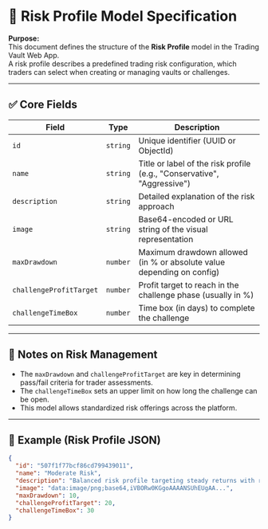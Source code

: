 # 📄 Risk Profile Model Specification

**Purpose:**  
This document defines the structure of the **Risk Profile** model in the Trading Vault Web App.  
A risk profile describes a predefined trading risk configuration, which traders can select when creating or managing vaults or challenges.

---

## ✅ Core Fields

| Field                  | Type       | Description                                                           |
|------------------------|------------|-----------------------------------------------------------------------|
| `id`                   | `string`   | Unique identifier (UUID or ObjectId)                                  |
| `name`                 | `string`   | Title or label of the risk profile (e.g., "Conservative", "Aggressive") |
| `description`          | `string`   | Detailed explanation of the risk approach                             |
| `image`                | `string`   | Base64-encoded or URL string of the visual representation             |
| `maxDrawdown`          | `number`   | Maximum drawdown allowed (in % or absolute value depending on config) |
| `challengeProfitTarget`| `number`   | Profit target to reach in the challenge phase (usually in %)          |
| `challengeTimeBox`     | `number`   | Time box (in days) to complete the challenge                          |

---

## 🔐 Notes on Risk Management

- The `maxDrawdown` and `challengeProfitTarget` are key in determining pass/fail criteria for trader assessments.
- The `challengeTimeBox` sets an upper limit on how long the challenge can be open.
- This model allows standardized risk offerings across the platform.

---

## 🧠 Example (Risk Profile JSON)

```json
{
  "id": "507f1f77bcf86cd799439011",
  "name": "Moderate Risk",
  "description": "Balanced risk profile targeting steady returns with reasonable drawdown limits.",
  "image": "data:image/png;base64,iVBORw0KGgoAAAANSUhEUgAA...",
  "maxDrawdown": 10,
  "challengeProfitTarget": 20,
  "challengeTimeBox": 30
}
